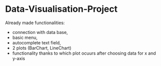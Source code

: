 # Data-Visualisation-Project
Already made functionalities:
- connection with data base,
- basic menu,
- autocomplete text field,
- 2 plots (BarChart, LineChart)
- functionality thanks to which plot ocuurs after choosing data for x and y-axis
